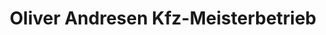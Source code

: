 ---
title: "Oliver Andresen Kfz-Meisterbetrieb"
url: /huerup/oliver-andresen-kfz-meisterbetrieb/
shop: Autowerkstatt
---
